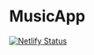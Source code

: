 # MusicApp




[![Netlify Status](https://api.netlify.com/api/v1/badges/686b090e-ce14-4f34-96ab-577c324d58f3/deploy-status)](https://app.netlify.com/sites/deezermusicapp/deploys)
